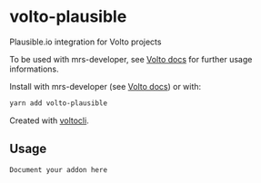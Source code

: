 # volto-plausible

Plausible.io integration for Volto projects

To be used with mrs-developer, see [Volto docs](https://docs.voltocms.com/customizing/add-ons/) for further usage informations.

Install with mrs-developer (see [Volto docs](https://docs.voltocms.com/customizing/add-ons/)) or with:

```bash
yarn add volto-plausible
```

Created with [voltocli](https://github.com/nzambello/voltocli).

## Usage

`Document your addon here`
